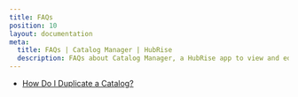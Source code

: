 ```yaml
---
title: FAQs
position: 10
layout: documentation
meta:
  title: FAQs | Catalog Manager | HubRise
  description: FAQs about Catalog Manager, a HubRise app to view and edit your HubRise catalogs and synchronise them with your ePOS and other systems.
---
```


- [How Do I Duplicate a Catalog?](/apps/catalog-manager/faqs/duplicate-catalog/)
